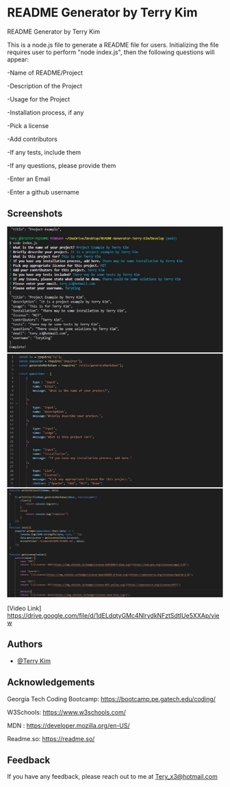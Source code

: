 
# README Generator by Terry Kim
README Generator by Terry Kim

This is a node.js file to generate a README file for users.
Initializing the file requires user to perform "node index.js", then the following questions will appear:

-Name of README/Project

-Description of the Project

-Usage for the Project

-Installation process, if any

-Pick a license

-Add contributors

-If any tests, include them

-If any questions, please provide them

-Enter an Email

-Enter a github username


## Screenshots

![App Screenshot](./NodeFunction.JPG)
![App Screenshot](./js%20function%20part1.JPG)
![App Screenshot](./js%20function%20part2.JPG)

[Video Link] https://drive.google.com/file/d/1dELdqtyGMc4NlrydkNFztSdtIUe5XXAp/view



## Authors

- [@Terry Kim](https://github.com/TeryKing)


## Acknowledgements

Georgia Tech Coding Bootcamp: https://bootcamp.pe.gatech.edu/coding/

W3Schools: https://www.w3schools.com/

MDN : https://developer.mozilla.org/en-US/

Readme.so: https://readme.so/


## Feedback

If you have any feedback, please reach out to me at Tery_x3@hotmail.com

